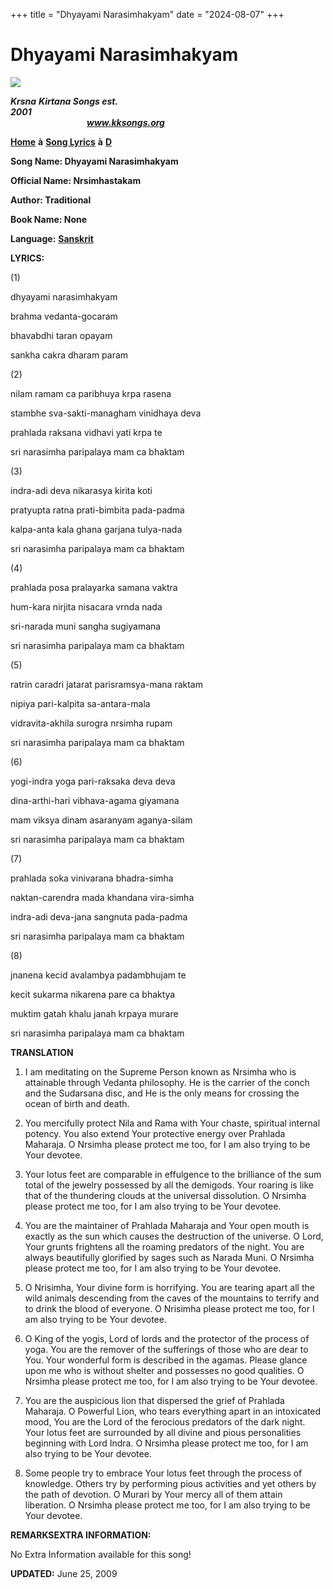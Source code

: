 +++
title = "Dhyayami Narasimhakyam"
date = "2024-08-07"
+++

# Dhyayami Narasimhakyam
[**![](http://kksongs.org/image_files/image002.jpg)**](http://kksongs.org/)

**_Krsna_** **_Kirtana Songs est. 2001_**                                                                                                                                                      **_www.kksongs.org_**

[**Home**](http://kksongs.org/) **à** [**Song Lyrics**](http://kksongs.org/lyrics.html) **à** [**D**](http://kksongs.org/songs/song_d.html)

**Song Name: Dhyayami Narasimhakyam**

**Official Name: Nrsimhastakam**

**Author: Traditional**

**Book Name: None**

**Language:** [**Sanskrit**](http://kksongs.org/language/list/sanskrit.html)

**LYRICS:**

(1)

dhyayami narasimhakyam

brahma vedanta-gocaram

bhavabdhi taran opayam

sankha cakra dharam param

(2)

nilam ramam ca paribhuya krpa rasena

stambhe sva-sakti-managham vinidhaya deva

prahlada raksana vidhavi yati krpa te

sri narasimha paripalaya mam ca bhaktam

(3)

indra-adi deva nikarasya kirita koti

pratyupta ratna prati-bimbita pada-padma

kalpa\-anta kala ghana garjana tulya\-nada

sri narasimha paripalaya mam ca bhaktam

(4)

prahlada posa pralayarka samana vaktra

hum-kara nirjita nisacara vrnda nada

sri-narada muni sangha sugiyamana

sri narasimha paripalaya mam ca bhaktam

(5)

ratrin caradri jatarat parisramsya-mana raktam

nipiya pari-kalpita sa-antara-mala

vidravita-akhila surogra nrsimha rupam

sri narasimha paripalaya mam ca bhaktam

(6)

yogi-indra yoga pari-raksaka deva deva

dina-arthi-hari vibhava\-agama giyamana

mam viksya dinam asaranyam aganya-silam

sri narasimha paripalaya mam ca bhaktam

(7)

prahlada soka vinivarana bhadra-simha

naktan-carendra mada khandana vira-simha

indra-adi deva-jana sangnuta pada-padma

sri narasimha paripalaya mam ca bhaktam

(8)

jnanena kecid avalambya padambhujam te

kecit sukarma nikarena pare ca bhaktya

muktim gatah khalu janah krpaya murare

sri narasimha paripalaya mam ca bhaktam

**TRANSLATION**

1) I am meditating on the Supreme Person known as Nrsimha who is attainable through Vedanta philosophy. He is the carrier of the conch and the Sudarsana disc, and He is the only means for crossing the ocean of birth and death.

2) You mercifully protect Nila and Rama with Your chaste, spiritual internal potency. You also extend Your protective energy over Prahlada Maharaja. O Nrsimha please protect me too, for I am also trying to be Your devotee.

3) Your lotus feet are comparable in effulgence to the brilliance of the sum total of the jewelry possessed by all the demigods. Your roaring is like that of the thundering clouds at the universal dissolution. O Nrsimha please protect me too, for I am also trying to be Your devotee.

4) You are the maintainer of Prahlada Maharaja and Your open mouth is exactly as the sun which causes the destruction of the universe. O Lord, Your grunts frightens all the roaming predators of the night. You are always beautifully glorified by sages such as Narada Muni. O Nrsimha please protect me too, for I am also trying to be Your devotee.

5) O Nrisimha, Your divine form is horrifying. You are tearing apart all the wild animals descending from the caves of the mountains to terrify and to drink the blood of everyone. O Nrisimha please protect me too, for I am also trying to be Your devotee.

6) O King of the yogis, Lord of lords and the protector of the process of yoga. You are the remover of the sufferings of those who are dear to You. Your wonderful form is described in the agamas. Please glance upon me who is without shelter and possesses no good qualities. O Nrsimha please protect me too, for I am also trying to be Your devotee.

7) You are the auspicious lion that dispersed the grief of Prahlada Maharaja. O Powerful Lion, who tears everything apart in an intoxicated mood, You are the Lord of the ferocious predators of the dark night. Your lotus feet are surrounded by all divine and pious personalities beginning with Lord Indra. O Nrsimha please protect me too, for I am also trying to be Your devotee.

8) Some people try to embrace Your lotus feet through the process of knowledge. Others try by performing pious activities and yet others by the path of devotion. O Murari by Your mercy all of them attain liberation. O Nrsimha please protect me too, for I am also trying to be Your devotee.

**REMARKSEXTRA INFORMATION:**

No Extra Information available for this song!

**UPDATED:** June 25, 2009